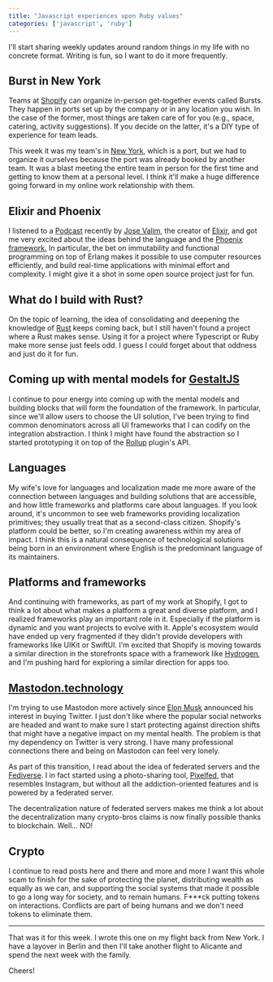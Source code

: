 ```yaml
---
title: "Javascript experiences upon Ruby values"
categories: ['javascript', 'ruby']
---
```


I'll start sharing weekly updates around random things in my life with no concrete format. Writing is fun, so I want to do it more frequently.

Burst in New York
-----------------

Teams at [Shopify](https://www.shopify.com/) can organize in-person get-together events called Bursts. They happen in ports set up by the company or in any location you wish. In the case of the former, most things are taken care of for you (e.g., space, catering, activity suggestions). If you decide on the latter, it's a DIY type of experience for team leads.

This week it was my team's in [New York](https://en.wikipedia.org/wiki/New_York_City), which is a port, but we had to organize it ourselves because the port was already booked by another team. It was a blast meeting the entire team in person for the first time and getting to know them at a personal level. I think it'll make a huge difference going forward in my online work relationship with them.

Elixir and Phoenix
------------------

I listened to a [Podcast](https://podcasts.apple.com/us/podcast/jos%C3%A9-valim-creator-of-elixir-and-form-rails/id1397042613?i=1000559827800) recently by [Jose Valim](https://github.com/josevalim), the creator of [Elixir](https://twitter.com/elixirlang), and got me very excited about the ideas behind the language and the [Phoenix framework.](https://phoenixframework.org/) In particular, the bet on immutability and functional programming on top of Erlang makes it possible to use computer resources efficiently, and build real-time applications with minimal effort and complexity. I might give it a shot in some open source project just for fun.

What do I build with Rust?
--------------------------

On the topic of learning, the idea of consolidating and deepening the knowledge of [Rust](https://www.rust-lang.org/) keeps coming back, but I still haven't found a project where a Rust makes sense. Using it for a project where Typescript or Ruby make more sense just feels odd. I guess I could forget about that oddness and just do it for fun.

Coming up with mental models for [GestaltJS](https://gestaltjs.org/ "A link to the GestaltJS project")
------------------------------------------------------------------------------------------------------

I continue to pour energy into coming up with the mental models and building blocks that will form the foundation of the framework. In particular, since we'll allow users to choose the UI solution, I've been trying to find common denominators across all UI frameworks that I can codify on the integration abstraction. I think I might have found the abstraction so I started prototyping it on top of the [Rollup](https://rollupjs.org/guide/en/ "A link to Rollup's documentation") plugin's API.

Languages
---------

My wife's love for languages and localization made me more aware of the connection between languages and building solutions that are accessible, and how little frameworks and platforms care about languages. If you look around, it's uncommon to see web frameworks providing localization primitives; they usually treat that as a second-class citizen. Shopify's platform could be better, so I'm creating awareness within my area of impact. I think this is a natural consequence of technological solutions being born in an environment where English is the predominant language of its maintainers.

Platforms and frameworks
------------------------

And continuing with frameworks, as part of my work at Shopify, I got to think a lot about what makes a platform a great and diverse platform, and I realized frameworks play an important role in it. Especially if the platform is dynamic and you want projects to evolve with it. Apple's ecosystem would have ended up very fragmented if they didn't provide developers with frameworks like UIKit or SwiftUI. I'm excited that Shopify is moving towards a similar direction in the storefronts space with a framework like [Hydrogen](https://hydrogen.shopify.dev/), and I'm pushing hard for exploring a similar direction for apps too.

[Mastodon.technology](https://mastodon.technology/ "A link to the mastodon.technology server")
----------------------------------------------------------------------------------------------

I'm trying to use Mastodon more actively since [Elon Musk](https://twitter.com/elonmusk) announced his interest in buying Twitter. I just don't like where the popular social networks are headed and want to make sure I start protecting against direction shifts that might have a negative impact on my mental health. The problem is that my dependency on Twitter is very strong. I have many professional connections there and being on Mastodon can feel very lonely.

As part of this transition, I read about the idea of federated servers and the [Fediverse](https://fediverse.party/). I in fact started using a photo-sharing tool, [Pixelfed](https://pixelfed.org/), that resembles Instagram, but without all the addiction-oriented features and is powered by a federated server.

The decentralization nature of federated servers makes me think a lot about the decentralization many crypto-bros claims is now finally possible thanks to blockchain. Well... NO!

Crypto
------

I continue to read posts here and there and more and more I want this whole scam to finish for the sake of protecting the planet, distributing wealth as equally as we can, and supporting the social systems that made it possible to go a long way for society, and to remain humans. F***ck putting tokens on interactions. Conflicts are part of being humans and we don't need tokens to eliminate them.

---

That was it for this week. I wrote this one on my flight back from New York. I have a layover in Berlin and then I'll take another flight to Alicante and spend the next week with the family.

Cheers!
